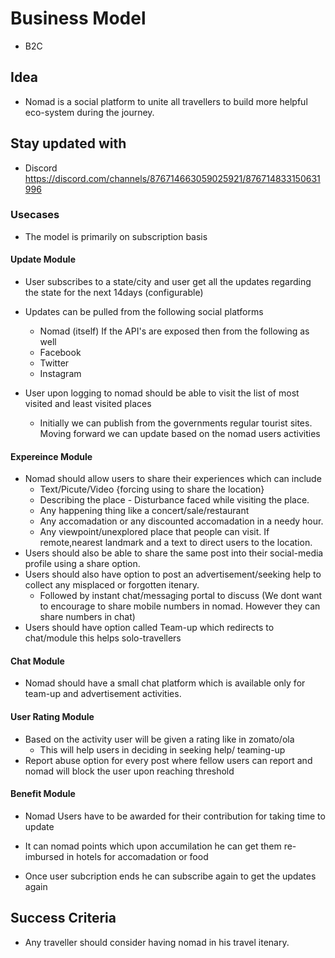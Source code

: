 # Business Model

- B2C

## Idea

- Nomad is a social platform to unite all travellers to build more helpful eco-system during the journey.

## Stay updated with

- Discord https://discord.com/channels/876714663059025921/876714833150631996

### Usecases

- The model is primarily on subscription basis

#### Update Module

  - User subscribes to a state/city and user get all the updates regarding the state for the next 14days (configurable)

  - Updates can be pulled from the following social platforms

      - Nomad (itself)
      If the API's are exposed then from the following as well
      - Facebook
      - Twitter
      - Instagram

  - User upon logging to nomad should be able to visit the list of most visited and least visited places

      - Initially we can publish from the governments regular tourist sites. Moving forward we can update based on the nomad users activities

#### Expereince Module
   - Nomad should allow users to share their experiences which can include
      - Text/Picute/Video {forcing using to share the location}
      - Describing the place - Disturbance faced while visiting the place.
      - Any happening thing like a concert/sale/restaurant
      - Any accomadation or any discounted accomadation in a needy hour.
      - Any viewpoint/unexplored place that people can visit. If remote,nearest landmark and a text to direct users to the location.
   - Users should also be able to share the same post into their social-media profile using a share option.
   - Users should also have option to post an advertisement/seeking help to collect any misplaced or forgotten itenary.
      - Followed by instant chat/messaging portal to discuss
        (We dont want to encourage to share mobile numbers in nomad. However they can share numbers in chat)
   - Users should have option called Team-up which redirects to chat/module this helps solo-travellers

#### Chat Module

   - Nomad should have a small chat platform which is available only for team-up and advertisement activities.

#### User Rating Module

   - Based on the activity user will be given a rating like in zomato/ola
      - This will help users in deciding in seeking help/ teaming-up
   - Report abuse option for every post where fellow users can report and nomad will block the user upon reaching threshold

#### Benefit Module

   - Nomad Users have to be awarded for their contribution for taking time to update
   - It can nomad points which upon accumilation he can get them re-imbursed in hotels for accomadation or food

- Once user subcription ends he can subscribe again to get the updates again

## Success Criteria

- Any traveller should consider having nomad in his travel itenary.
